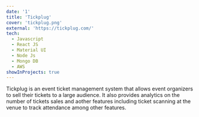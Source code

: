 ```yaml
---
date: '1'
title: 'Tickplug'
cover: 'tickplug.png'
external: 'https://tickplug.com/'
tech:
  - Javascript
  - React JS
  - Material UI
  - Node Js
  - Mongo DB
  - AWS
showInProjects: true
---
```


Tickplug is an event ticket management system that allows event organizers to sell their tickets to a large audience. It also provides analytics on the number of tickets sales and aother features including ticket scanning at the venue to track attendance among other features.
